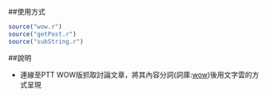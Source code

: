 ##使用方式
```r
source("wow.r")
source("getPost.r")
source("subString.r")
```

##說明
- 連線至PTT WOW版抓取討論文章，將其內容分詞(詞庫:[wow](https://github.com/gn01830657/Rcode/blob/master/data/dict/wow.txt))後用文字雲的方式呈現
